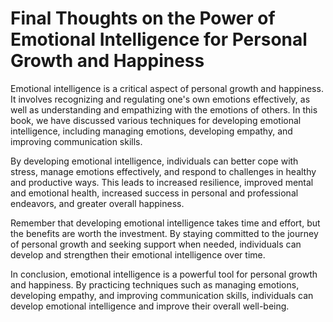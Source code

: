 # Final Thoughts on the Power of Emotional Intelligence for Personal Growth and Happiness

Emotional intelligence is a critical aspect of personal growth and happiness. It involves recognizing and regulating one's own emotions effectively, as well as understanding and empathizing with the emotions of others. In this book, we have discussed various techniques for developing emotional intelligence, including managing emotions, developing empathy, and improving communication skills.

By developing emotional intelligence, individuals can better cope with stress, manage emotions effectively, and respond to challenges in healthy and productive ways. This leads to increased resilience, improved mental and emotional health, increased success in personal and professional endeavors, and greater overall happiness.

Remember that developing emotional intelligence takes time and effort, but the benefits are worth the investment. By staying committed to the journey of personal growth and seeking support when needed, individuals can develop and strengthen their emotional intelligence over time.

In conclusion, emotional intelligence is a powerful tool for personal growth and happiness. By practicing techniques such as managing emotions, developing empathy, and improving communication skills, individuals can develop emotional intelligence and improve their overall well-being.

